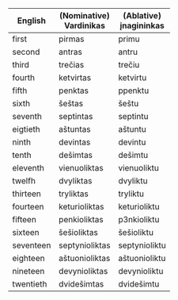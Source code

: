 English|(Nominative)<br />Vardinikas|(Ablative)<br />įnagininkas
---|---|---
first|pirmas|primu
second|antras|antru
third|trečias|trečiu
fourth|ketvirtas|ketvirtu
fifth|penktas|ppenktu
sixth|šeštas|šeštu
seventh|septintas|septintu
eigtieth|aštuntas|aštuntu
ninth|devintas|devintu
tenth|dešimtas|dešimtu
eleventh|vienuoliktas|vienuoliktu
twelfh|dvyliktas|dvyliktu
thirteen|tryliktas|tryliktu
fourteen|keturioliktas|keturioliktu
fifteen|penkioliktas|p3nkioliktu
sixteen|šešioliktas|šešioliktu
seventeen|septynioliktas|septynioliktu
eighteen|aštuonioliktas|aštuonioliktu
nineteen|devynioliktas|devynioliktu
twentieth|dvidešimtas|dvidešimtu
